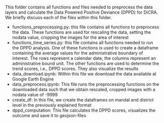 This folder contains all functions and files needed to preprocess the data layers and calculate the Data Powered Positive Deviance (DPPD) for DiCRA. We briefly discuss each of the files within this folder.
- functions_preprocessing.py: this file contains all functions to preprocess the data. These functions are used for rescaling the data, setting the nodata value, cropping the images for the area of interest
- functions_time_series.py: this file contains all functions needed to run the DPPD analysis. One of these functions is used to create a dataframe containing the average values for the administrative boundary of interest. The rows represent a calendar date, the columns represent an administrative bound unit. The other functions are used to determine the trend scores, i.e., DPPD scores. They also visualize the results
- data_download.ipynb: Within this file we download the data available at Google Earth Engine
- data_preprocess.ipynb: This file runs the preprocessing functions on the downloaded data such that we obtain rescaled, cropped images with a nodata value of -9999
- create_df: In this file, we create the dataframes on mandal and district level in the previously explained format 
- dppd_computation: This file calculates the DPPD scores, visualizes the outcome and save it to geojson-files